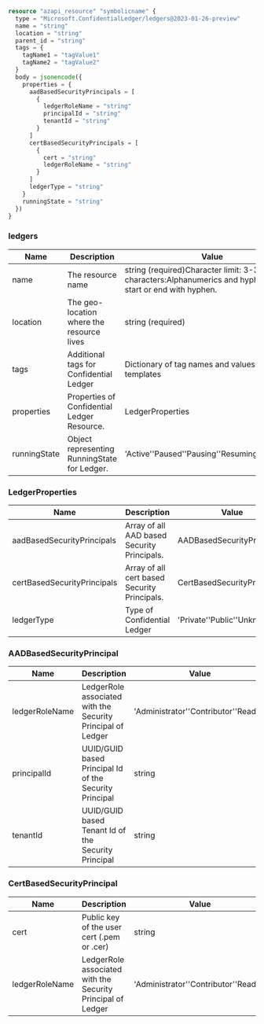 ```terraform
resource "azapi_resource" "symbolicname" {
  type = "Microsoft.ConfidentialLedger/ledgers@2023-01-26-preview"
  name = "string"
  location = "string"
  parent_id = "string"
  tags = {
    tagName1 = "tagValue1"
    tagName2 = "tagValue2"
  }
  body = jsonencode({
    properties = {
      aadBasedSecurityPrincipals = [
        {
          ledgerRoleName = "string"
          principalId = "string"
          tenantId = "string"
        }
      ]
      certBasedSecurityPrincipals = [
        {
          cert = "string"
          ledgerRoleName = "string"
        }
      ]
      ledgerType = "string"
    }
    runningState = "string"
  })
}

```

### ledgers

| Name | Description | Value |
|-|-|-|
| name | The resource name | string (required)Character limit: 3-32Valid characters:Alphanumerics and hyphens.Can't start or end with hyphen. |
| location | The geo-location where the resource lives | string (required) |
| tags | Additional tags for Confidential Ledger | Dictionary of tag names and values. SeeTags in templates |
| properties | Properties of Confidential Ledger Resource. | LedgerProperties |
| runningState | Object representing RunningState for Ledger. | 'Active''Paused''Pausing''Resuming''Unknown' |


### LedgerProperties

| Name | Description | Value |
|-|-|-|
| aadBasedSecurityPrincipals | Array of all AAD based Security Principals. | AADBasedSecurityPrincipal[] |
| certBasedSecurityPrincipals | Array of all cert based Security Principals. | CertBasedSecurityPrincipal[] |
| ledgerType | Type of Confidential Ledger | 'Private''Public''Unknown' |


### AADBasedSecurityPrincipal

| Name | Description | Value |
|-|-|-|
| ledgerRoleName | LedgerRole associated with the Security Principal of Ledger | 'Administrator''Contributor''Reader' |
| principalId | UUID/GUID based Principal Id of the Security Principal | string |
| tenantId | UUID/GUID based Tenant Id of the Security Principal | string |


### CertBasedSecurityPrincipal

| Name | Description | Value |
|-|-|-|
| cert | Public key of the user cert (.pem or .cer) | string |
| ledgerRoleName | LedgerRole associated with the Security Principal of Ledger | 'Administrator''Contributor''Reader' |


